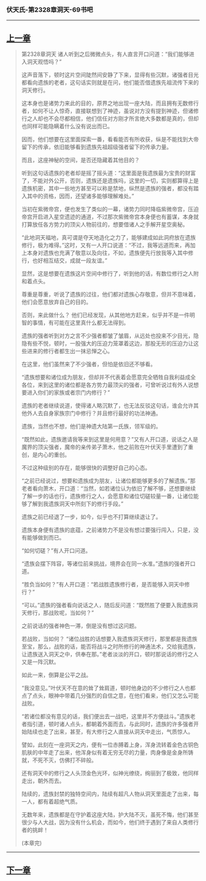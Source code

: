 ### 伏天氏-第2328章洞天-69书吧

--------
[上一章](./705d4301d12a0e7bbbf8362d35e7f77b.md)
--------


>
>
>
>第2328章洞天
>诸人听到之后微微点头，有人直言开口问道：“我们能够进入洞天观悟吗？”
>
>这声音落下，顿时这片空间陡然间安静了下来，显得有些沉默，诸强者目光都看向遗族的老者，这句话实则就是在问，他们能否借遗族先祖流传下来的洞天修行。
>
>这本身也是诸势力来此的目的，原界之地出现一座大陆，而且拥有无数修行者，如何不让人惊奇，直接联想到了神迹，虽说对方没有提到神迹，但诸修行之人却也不会尽都相信，他们信任对方刚才所言绝大多数都是真的，但却也同样可能隐瞒着什么没有说出而已。
>
>因而，他们想要在这里面探索一番，看看能否有所收获，纵是不能找到大帝留下的传承，依旧能够看到遗族先祖超级强者留下的传承力量。
>
>而且，这座神秘的空间，是否还隐藏着其他目的？
>
>听到这句话遗族的老者却是摇了摇头道：“这里面是我遗族最为宝贵的财富了，不能对外公开，否则，遗族还是遗族吗，这里的一切，实则都算得上是遗族机密，其中一些地方甚至可以称是禁地，纵然是遗族的强者，都没有踏入其中的资格，因而，还望诸多能够理解难处。”
>
>当初在紫微帝宫，便也发生了类似的一幕，诸势力同时降临紫微帝宫，压迫帝宫开启进入星空遗迹的通道，不过那次紫微帝宫本身便也有蓄谋，本身就打算放任各方势力的顶尖人物前往的，想要借诸人之手解开星空奥秘。
>
>“此地洞天福地，真可谓是夺天地造化之力了，能够建成如此洞府放在遗族修行，极为难得。”这时，又有一人开口说道：“不过，我等远道而来，再加上本身对遗族也充满了敬意以及向往，不如，遗族便先行放我等入其中修行，也好相互结交，成就一段友谊。”
>
>显然，这是想要在遗族这片空间中修行了，听到他的话，有数位修行之人附和着点头。
>
>尊重是尊重，听说了遗族的过往，他们都对遗族心存敬意，但并不意味着，他们会愿意放弃自己的目的。
>
>否则，来此做什么？
>他们已经发现，从其他地方赶来，似乎并不是一件明智的事情，有可能在这里真什么都无法得到。
>
>遗族的强者听到对方之言不少强者都皱了皱眉，从远处也投来不少目光，隐隐有些不悦，顿时，一股强大的压迫力笼罩着这边，那股无形的压迫力让这些进来的修行者都生出一抹忌惮之心。
>
>在这里，他们虽然来了不少强者，但怕是依旧还不够看。
>
>“遗族想要和诸位成为朋友，但却并不代表着会愿意完全牺牲自我利益成全各位，来到这里的诸位都是各方势力最顶尖的强者，可曾听说过有外人说想要进入你们的家族或者宗门内修行？”
>
>遗族的老者继续说道，使得诸人略沉默了，也无法反驳这句话，谁会允许其他外人去自身家族宗门中修行？并且修行最好的功法神通。
>
>遗族，当然也不想，他们是神遗大陆第一氏族，领军级的。
>
>“既然如此，遗族邀请我等来到这里是何用意？”又有人开口道，说话之人是魔界的顶尖强者，魔帝的亲传弟子萧木，他之前败在叶伏天手里遭到了重创，是内心的重创。
>
>不过这种级别的存在，能够很快的调整好自己的心态。
>
>“之前已经说过，想要和遗族成为朋友，让诸位都能够更多的了解遗族。”那老者看向萧木，开口道：“当然，如若诸位认为依旧了解不够，还想要继续了解一步的话也行，遗族修行之人，会愿意和诸位切磋较量一番，让诸位能够了解到我遗族洞天中所刻下的修行手段。”
>
>遗族之前已经退了一步，如今，似乎也不打算继续退让了。
>
>遗族本身便有遗族的底蕴，之前诸势力不是没有想过要强行闯入，只是，没有能够做到而已。
>
>“如何切磋？”有人开口问道。
>
>“遗族会摆下阵容，等诸位前来挑战，境界会在同一水准。”遗族的强者开口道。
>
>“胜负当如何？”有人开口道：“若战胜遗族修行者，是否能够入洞天中修行？”
>
>“可以。”遗族的强者看向说话之人，随后反问道：“既然胜了便要入我遗族洞天修行，那战败呢，当如何？”
>
>之前说话的强者神色一滞，倒是没有想过这问题。
>
>若战败，当如何？
>“诸位战胜的话想要入我遗族洞天修行，那里都是我遗族至宝，那么，战败的话，能否将战斗之时所修行的神通法术，交给我遗族，让遗族送入洞天之中，供奉在那。”老者淡淡的开口，顿时那说话的修行之人又是一阵沉默。
>
>如此一来，倒算是公平之战。
>
>“我没意见。”叶伏天不在意的耸了耸肩道，顿时他身边的不少修行之人也都点了点头，眼神中带着几分强烈的自信之意，在他们看来，他们又怎么可能战败。
>
>“若诸位都没有意见的话，我们便出去一战吧，这里并不方便战斗。”遗族老者指引道，顿时诸人点头，都朝着外面而去，与此同时，遗族的许多强者开始陆续也走了出来，甚至，有大修行之人直接从洞天中走出，气质惊人。
>
>譬如，此刻在一座洞天之内，便有一位赤膊着上身，浑身流转着金色古铜色肌肤的中年走了出来，他浑身似有着无穷无尽的力量，肉身像是金身所铸就，不死不灭，仿佛打不碎般。
>
>还有洞天中的修行之人头顶金色光环，似神光缭绕，绚丽到了极致，他同样走出，朝外而去。
>
>陆续的，遗族封禁的独特空间内，陆续有超凡人物从洞天里面走了出来，每一人，都有着超绝气质。
>
>无数年来，遗族都是在守护着这座大陆，护大陆不灭，虽死不悔，他们甚至很少与人大战，因为没有什么机会，而如今，他们终于遇到了来自人类修行者的挑衅！
>
>(本章完)
>
>

--------
[下一章](./e93c71c006bc5659052456b942af18f6.md)
--------
